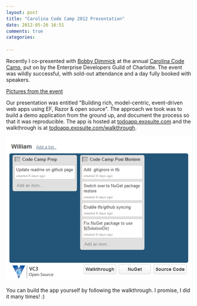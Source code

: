 ```yaml
---
layout: post
title: "Carolina Code Camp 2012 Presentation"
date: 2012-05-26 16:51
comments: true
categories: 

---
```


Recently I co-presented with [Bobby Dimmick](http://bobbydimmick.com/) at the annual [Carolina Code Camp](http://codecamp.developersguil1d.org/), put on by the Enterprise Developers Guild of Charlotte.  The event was wildly successful, with sold-out attendance and a day fully booked with speakers.

[Pictures from the event](http://www.flickr.com/photos/arturask/sets/72157629645140924/with/7162456222/)

Our presentation was entitled "Building rich, model-centric, event-driven web apps using EF, Razor & open source".  The approach we took was to build a demo application from the ground up, and document the process so that it was reproducible.  The app is hosted at [todoapp.exosuite.com](http://todoapp.exosuite.com) and the walkthrough is at [todoapp.exosuite.com/walkthrough](http://todoapp.exosuite.com/walkthrough).

![Screenshot](../images/todoapp.png)

You can build the app yourself by following the walkthrough.  I promise, I did it many times!  :)
